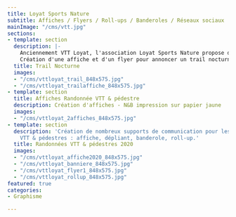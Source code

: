 ```yaml
---
title: Loyat Sports Nature
subtitle: Affiches / Flyers / Roll-ups / Banderoles / Réseaux sociaux
mainImage: "/cms/vtt.jpg"
sections:
- template: section
  description: |-
    Anciennement VTT Loyat, l'association Loyat Sports Nature propose de pratiquer le VTT, la course et la randonnée.
    Création d'une affiche et d'un flyer pour annoncer un trail nocturne.
  title: Trail Nocturne
  images:
  - "/cms/vttloyat_trail_848x575.jpg"
  - "/cms/vttloyat_trailaffiche_848x575.jpg"
- template: section
  title: Affiches Randonnée VTT & pédestre
  description: Création d'affiches - N&B impression sur papier jaune
  images:
  - "/cms/vttloyat_2affiches_848x575.jpg"
- template: section
  description: 'Création de nombreux supports de communication pour les randonnées
    VTT & pédestres : affiche, dépliant, banderole, roll-up.'
  title: Randonnées VTT & pédestres 2020
  images:
  - "/cms/vttloyat_affiche2020_848x575.jpg"
  - "/cms/vttloyat_banniere_848x575.jpg"
  - "/cms/vttloyat_flyer1_848x575.jpg"
  - "/cms/vttloyat_rollup_848x575.jpg"
featured: true
categories:
- Graphisme

---
```

